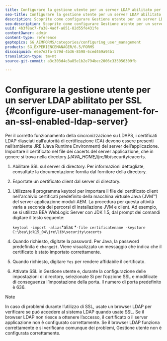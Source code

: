 ```yaml
---
title: Configurare la gestione utente per un server LDAP abilitato per SSL
seo-title: Configurare la gestione utente per un server LDAP abilitato per SSL
description: Scoprite come configurare Gestione utente per un server LDAP abilitato per SSL per consentire il corretto funzionamento della sincronizzazione su LDAPS.
seo-description: Scoprite come configurare Gestione utente per un server LDAP abilitato per SSL per consentire il corretto funzionamento della sincronizzazione su LDAPS.
uuid: 4b3f8ac7-fa38-4adf-a851-82d55fe431fe
contentOwner: admin
content-type: reference
geptopics: SG_AEMFORMS/categories/configuring_user_management
products: SG_EXPERIENCEMANAGER/6.5/FORMS
discoiquuid: e6e7e2fa-579d-4b36-8598-6ced469a94b1
translation-type: tm+mt
source-git-commit: a3c303d4e3a85e1b2e794bec2006c335056309fb

---
```



# Configurare la gestione utente per un server LDAP abilitato per SSL {#configure-user-management-for-an-ssl-enabled-ldap-server}

Per il corretto funzionamento della sincronizzazione su LDAPS, i certificati LDAP rilasciati dall’autorità di certificazione (CA) devono essere presenti nell’ambiente JRE (Java Runtime Environment) del server dell’applicazione. Importare il certificato nel file dei cacerts del server applicazione, che in genere si trova nella directory *[JAVA_HOME]*/jre/lib/security/cacerts.

1. Abilitare SSL sul server di directory. Per informazioni dettagliate, consultate la documentazione fornita dal fornitore della directory.
1. Esportate un certificato client dal server di directory.
1. Utilizzare il programma keytool per importare il file del certificato client nell&#39;archivio certificati predefinito della macchina virtuale Java (JVM™) del server applicazione moduli AEM. La procedura per questa attività varia a seconda dei percorsi di installazione JVM e client. Ad esempio, se si utilizza BEA WebLogic Server con JDK 1.5, dal prompt dei comandi digitare il testo seguente:

   `keytool -import -alias`*alias *`-file certificatename -keystore C:\bea\jdk15_04\jre\lib\security\cacerts`

1. Quando richiesto, digitate la password. Per Java, la password predefinita è `changeit`. Viene visualizzato un messaggio che indica che il certificato è stato importato correttamente.
1. Quando richiesto, digitare `Yes` per rendere affidabile il certificato.
1. Attivate SSL in Gestione utente e, durante la configurazione delle impostazioni di directory, selezionate Sì per l’opzione SSL e modificate di conseguenza l’impostazione della porta. Il numero di porta predefinito è 636.

>[!NOTE]
>
>In caso di problemi durante l’utilizzo di SSL, usate un browser LDAP per verificare se può accedere al sistema LDAP quando usate SSL. Se il browser LDAP non riesce a ottenere l’accesso, il certificato o il server applicazione non è configurato correttamente. Se il browser LDAP funziona correttamente e si verificano comunque dei problemi, Gestione utente non è configurata correttamente.

